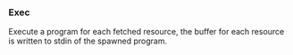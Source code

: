 ### Exec

Execute a program for each fetched resource, the buffer for each resource is written to stdin of the spawned program.

